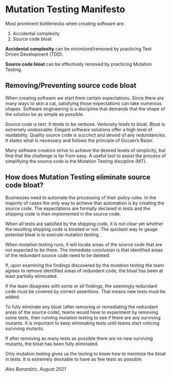 # Mutation Testing Manifesto

Most prominent bottlenecks when creating software are:

1. Accidental complexity
1. Source code bloat

**Accidental complexity** can be minimized/removed by practicing Test Driven Development (TDD).

**Source code bloat** can be effectively removed by practicing Mutation Testing.

## Removing/Preventing source code bloat

When creating software we start from certain expectations. Since there are many ways to skin a cat, satisfying those expectations can take numerous shapes. Software engineering is a discipline that demands that the shape of the solution be as simple as possible.

Source code is text. It tends to be verbose. Verbosity leads to bloat. Bloat is extremely undesirable. Elegant software solutions offer a high level of readability. Quality source code is succinct and devoid of any redundancies. It states what is necessary and follows the principle of Occam’s Razor.

Many software creators strive to achieve the desired levels of simplicity, but find that the challenge is far from easy. A useful tool to assist the process of simplifying the source code is the Mutation Testing discipline (MT).

## How does Mutation Testing eliminate source code bloat?

Businesses need to automate the processing of their policy rules. In the majority of cases the only way to achieve that automation is by creating the source code. The expectations are formally declared in tests and the shipping code is then implemented in the source code.

When all tests are satisfied by the shipping code, it is not clear yet whether the resulting shipping code is bloated or not. The quickest way to gauge potential bloat is to execute mutation testing.

When mutation testing runs, it will locate areas of the source code that are not expected to be there. The immediate conclusion is that identified areas of the redundant source code need to be deleted.

If, upon examining the findings discovered by the mutation testing the team agrees to remove identified areas of redundant code, the bloat has been at least partially eliminated.

If the team disagrees with some or all findings, the seemingly redundant code must be covered by correct assertions. That means new tests must be added.

To fully eliminate any bloat (after removing or remediating the redundant areas of the source code), teams would have to experiment by removing some tests, then running mutation testing to see if there are any surviving mutants. It is important to keep eliminating tests until teams start noticing surviving mutants.

If after removing as many tests as possible there are no new surviving mutants, the bloat has been fully eliminated.

Only mutation testing gives us the tooling to know how to minimize the bloat in tests. It is extremely desirable to have as few tests as possible.

_Alex Bunardzic, August 2021_
